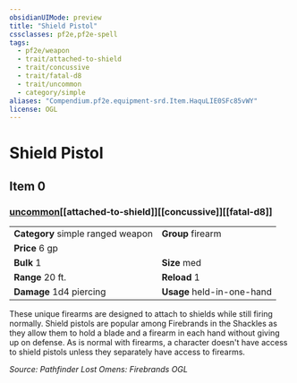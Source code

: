 ```yaml
---
obsidianUIMode: preview
title: "Shield Pistol"
cssclasses: pf2e,pf2e-spell
tags:
  - pf2e/weapon
  - trait/attached-to-shield
  - trait/concussive
  - trait/fatal-d8
  - trait/uncommon
  - category/simple
aliases: "Compendium.pf2e.equipment-srd.Item.HaquLIE0SFc85vWY"
license: OGL
---
```

# Shield Pistol
## Item 0
### [uncommon](uncommon.md "Uncommon Rarity Trait")[[attached-to-shield]][[concussive]][[fatal-d8]]

|  |  |
| -- | -- |
| **Category** simple ranged weapon | **Group** firearm |
| **Price** 6 gp |  |
| **Bulk** 1 | **Size** med |
|**Range** 20 ft.| **Reload** 1|
| **Damage** 1d4 piercing  | **Usage** held-in-one-hand |



These unique firearms are designed to attach to shields while still firing normally. Shield pistols are popular among Firebrands in the Shackles as they allow them to hold a blade and a firearm in each hand without giving up on defense. As is normal with firearms, a character doesn't have access to shield pistols unless they separately have access to firearms.

*Source: Pathfinder Lost Omens: Firebrands*
*OGL*